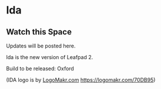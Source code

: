 # Ida

## Watch this Space
Updates will be posted here.

Ida is the new version of Leafpad 2.

Build to be released: Oxford

(IDA logo is by <a href="http://logomakr.com" title="Logo Makr">LogoMakr.com</a> https://logomakr.com/70DB95)
